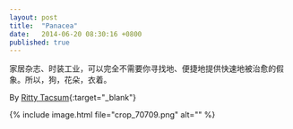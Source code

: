 ```yaml
---
layout: post
title:  "Panacea"
date:   2014-06-20 08:30:16 +0800
published: true
---
```

家居杂志、时装工业，可以完全不需要你寻找地、便捷地提供快速地被治愈的假象。所以，狗，花朵，衣着。

By [Ritty Tacsum](http://www.rittytacsum.com/){:target="_blank"}

{% include image.html file="crop_70709.png" alt="" %}
